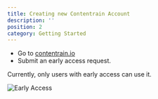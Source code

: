 ```yaml
---
title: Creating new Contentrain Account
description: ''
position: 2
category: Getting Started
---
```


- Go to [contentrain.io](https://contentrain.io/)
- Submit an early access request.

<alert type="warning">

Currently, only users with early access can use it.

</alert>


![Early Access](/images/early-access.png)

